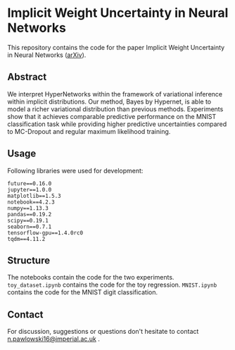 # Implicit Weight Uncertainty in Neural Networks
This repository contains the code for the paper Implicit Weight Uncertainty in Neural Networks ([arXiv](https://arxiv.org/abs/1711.01297)).

## Abstract
We interpret HyperNetworks within the framework of variational inference within implicit distributions. Our method, Bayes by Hypernet, is able to model a richer variational distribution than previous methods. Experiments show that it achieves comparable predictive performance on the MNIST classification task while providing higher predictive uncertainties compared to MC-Dropout and regular maximum likelihood training.

## Usage
Following libraries were used for development:
```
future==0.16.0
jupyter==1.0.0
matplotlib==1.5.3
notebook==4.2.3
numpy==1.13.3
pandas==0.19.2
scipy==0.19.1
seaborn==0.7.1
tensorflow-gpu==1.4.0rc0
tqdm==4.11.2
```

## Structure
The notebooks contain the code for the two experiments. `toy_dataset.ipynb` contains the code for the toy regression. `MNIST.ipynb` contains the code for the MNIST digit classification.
## Contact
For discussion, suggestions or questions don't hesitate to contact n.pawlowski16@imperial.ac.uk .
